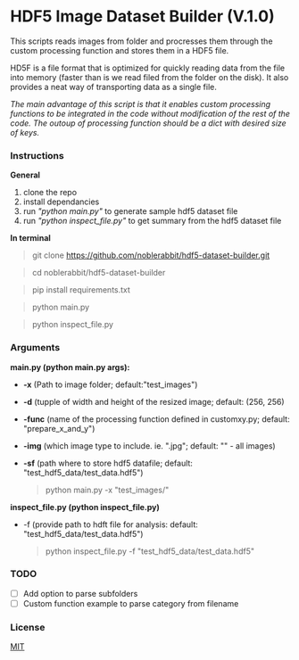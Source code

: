# HDF5 Image Dataset Builder (V.1.0)



This scripts reads images from folder and procresses them through the custom processing function and stores them in a HDF5 file.

HD5F is a file format that is optimized for quickly reading data from the file into memory (faster than is we read filed from the folder on the disk).
It also provides a neat way of transporting data as a single file.

*The main advantage of this script is that it enables custom processing functions to be integrated in the code
without modification of the rest of the code. The outoup of processing function should be a dict with desired size of keys.*

### Instructions ###

**General**
1. clone the repo
2. install dependancies
3. run *"python main.py"* to generate sample hdf5 dataset file
4. run *"python inspect_file.py"* to get summary from the hdf5 dataset file


**In terminal**
> git clone https://github.com/noblerabbit/hdf5-dataset-builder.git

> cd noblerabbit/hdf5-dataset-builder

> pip install requirements.txt

> python main.py

> python inspect_file.py


### Arguments ###
**main.py (python main.py args):**
* **-x** (Path to image folder; default:"test_images")
* **-d** (tupple of width and height of the resized image; default: (256, 256)
* **-func** (name of the processing function defined in customxy.py; default: "prepare_x_and_y")
* **-img** (which image type to include. ie. ".jpg"; default: "" - all images)
* **-sf** (path where to store hdf5 datafile; default: "test_hdf5_data/test_data.hdf5")

    > python main.py -x "test_images/"

**inspect_file.py (python inspect_file.py)**
* -f (provide path to hdft file for analysis: default: "test_hdf5_data/test_data.hdf5")

    > python inspect_file.py -f "test_hdf5_data/test_data.hdf5"


### TODO ###
- [ ] Add option to parse subfolders
- [ ] Custom function example to parse category from filename

### License
[MIT](https://choosealicense.com/licenses/mit/)